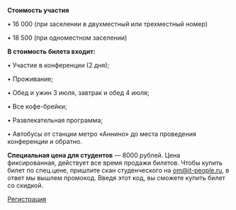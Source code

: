 <b>Стоимость участия</b>

• 16 000 (при заселении в двухместный или трехместный номер)

• 18 500 (при одноместном заселении)

<b>В стоимость билета входит:</b>

• Участие в конференции (2 дня);

• Проживание;

• Обед и ужин 3 июля, завтрак и обед 4 июля; 

• Все кофе-брейки;   

• Развлекательная программа; 

• Автобусы от станции метро «Аннино» до места проведения конференции и обратно.

<b>Специальная цена для студентов</b> — 8000 рублей. Цена фиксированная, действует все время продажи билетов. Чтобы купить билет по спец.цене, пришлите скан студенческого на [om@it-people.ru](om@it-people.ru), в ответ мы вышлем промокод. Введя этот код, вы сможете купить билет со скидкой.

[Регистрация](http://pycon.ru/2016/register/)
